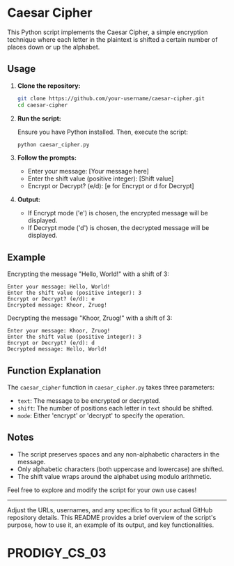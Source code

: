 # Caesar Cipher

This Python script implements the Caesar Cipher, a simple encryption technique where each letter in the plaintext is shifted a certain number of places down or up the alphabet.

## Usage

1. **Clone the repository:**

   ```bash
   git clone https://github.com/your-username/caesar-cipher.git
   cd caesar-cipher
   ```

2. **Run the script:**

   Ensure you have Python installed. Then, execute the script:

   ```bash
   python caesar_cipher.py
   ```

3. **Follow the prompts:**

   - Enter your message: [Your message here]
   - Enter the shift value (positive integer): [Shift value]
   - Encrypt or Decrypt? (e/d): [e for Encrypt or d for Decrypt]

4. **Output:**

   - If Encrypt mode ('e') is chosen, the encrypted message will be displayed.
   - If Decrypt mode ('d') is chosen, the decrypted message will be displayed.

## Example

Encrypting the message "Hello, World!" with a shift of 3:

```
Enter your message: Hello, World!
Enter the shift value (positive integer): 3
Encrypt or Decrypt? (e/d): e
Encrypted message: Khoor, Zruog!
```

Decrypting the message "Khoor, Zruog!" with a shift of 3:

```
Enter your message: Khoor, Zruog!
Enter the shift value (positive integer): 3
Encrypt or Decrypt? (e/d): d
Decrypted message: Hello, World!
```

## Function Explanation

The `caesar_cipher` function in `caesar_cipher.py` takes three parameters:
- `text`: The message to be encrypted or decrypted.
- `shift`: The number of positions each letter in `text` should be shifted.
- `mode`: Either 'encrypt' or 'decrypt' to specify the operation.

## Notes

- The script preserves spaces and any non-alphabetic characters in the message.
- Only alphabetic characters (both uppercase and lowercase) are shifted.
- The shift value wraps around the alphabet using modulo arithmetic.

Feel free to explore and modify the script for your own use cases!

---

Adjust the URLs, usernames, and any specifics to fit your actual GitHub repository details. This README provides a brief overview of the script's purpose, how to use it, an example of its output, and key functionalities.
# PRODIGY_CS_03

